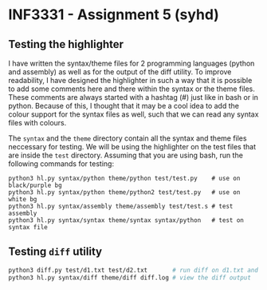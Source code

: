INF3331 - Assignment 5 (syhd)
=============================

Testing the highlighter
-----------------------

I have written the syntax/theme files for 2 programming languages (python and
assembly) as well as for the output of the diff utility. To improve readability, 
I have designed the highlighter in such a way that it is possible to add some
comments here and there within the syntax or the theme files. These comments are 
always started with a hashtag (#) just like in bash or in python. Because of 
this, I thought that it may be a cool idea to add the colour support for the 
syntax files as well, such that we can read any syntax files with colours.

The `syntax` and the `theme` directory contain all the syntax and theme files
neccessary for testing. We will be using the highlighter on the test files that
are inside the `test` directory. Assuming that you are using bash, run the
following commands for testing:

```shell
python3 hl.py syntax/python theme/python test/test.py    # use on black/purple bg
python3 hl.py syntax/python theme/python2 test/test.py   # use on white bg
python3 hl.py syntax/assembly theme/assembly test/test.s # test assembly
python3 hl.py syntax/syntax theme/syntax syntax/python   # test on syntax file
```

Testing ```diff``` utility
--------------------------

```bash
python3 diff.py test/d1.txt test/d2.txt       # run diff on d1.txt and d2.txt
python3 hl.py syntax/diff theme/diff diff.log # view the diff output
```